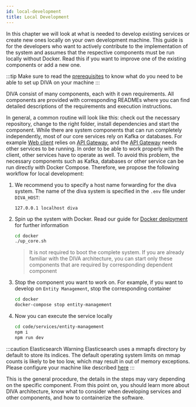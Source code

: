 ```yaml
---
id: local-development
title: Local Development
---
```


In this chapter we will look at what is needed to develop existing services or create new ones locally on your own development machine.
This guide is for the developers who want to actively contribute to the implementation of the system and assumes that the respective components must be run locally without Docker. Read this if you want to improve one of the existing components or add a new one.

:::tip
Make sure to read the [prerequisites](prerequisites) to know what do you need to be able to set up DIVA on your machine
:::

DIVA consist of many components, each with it own requirements.
All components are provided with  corresponding READMEs where you can find detailed descriptions of the requirements and execution instructions.

In general, a common routine will look like this: check out the necessary repository, change to the right folder, install dependencies and start the component.
While there are system components that can run completely independently, most of our core services rely on Kafka or databases.
For example [Web client](architecture/web-client) relies on [API Gateway](architecture/gateway), and the [API Gateway](architecture/gateway) needs
other services to be running.
In order to be able to work properly with the client, other services have to operate as well.
To avoid this problem, the necessary components such as Kafka, databases or other service can be run directly with Docker Compose.
Therefore, we propose the following workflow for local development:

1. We recommend you to specify a host name forwarding for the diva system. The name of the diva system is specified in the `.env` file under `DIVA_HOST`:

   ```text
   127.0.0.1 localhost diva
   ```

2. Spin up the system with Docker. Read our guide for [Docker deployment](docker-development) for further information

   ```bash
   cd docker
   ./up_core.sh
   ```

   >It is not required to boot the complete system. If you are already familiar with the DIVA architecture, you can start only
   > these components that are required by corresponding dependent component

3. Stop the component you want to work on. For example, if you want to develop on `Entity Management`, stop the corresponding container

   ```bash
   cd docker
   docker-compose stop entity-management
   ```

4. Now you can execute the service locally

   ```bash
   cd code/services/entity-management
   npm i
   npm run dev
   ```

:::caution Elasticsearch Warning
Elasticsearch uses a mmapfs directory by default to store its indices. The default operating system limits on mmap counts is likely to be too low, which may result in out of memory exceptions. Please configure your machine like described [here](https://www.elastic.co/guide/en/elasticsearch/reference/current/vm-max-map-count.html)
:::

This is the general procedure, the details in the steps may vary depending on the specific component.
From this point on, you should learn more about DIVA architecture, know what to consider when developing services and other components, and how to containerize the software.
